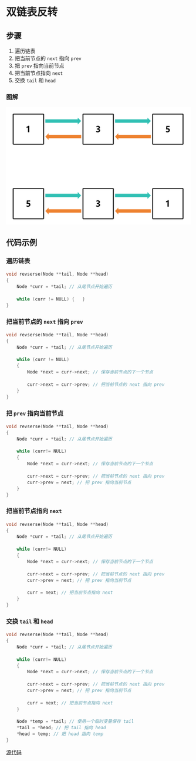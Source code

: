 # 双链表反转

## 步骤

1. 遍历链表
2. 把当前节点的 `next` 指向 `prev`
3. 把 `prev` 指向当前节点
4. 把当前节点指向 `next`
5. 交换 `tail` 和 `head`

### 图解

![reverse](imgs/reverse.png)

## 代码示例

### 遍历链表

```c
void revserse(Node **tail, Node **head)
{
    Node *curr = *tail; // 从尾节点开始遍历

    while (curr != NULL) {   }
}
```

### 把当前节点的 `next` 指向 `prev`

```c
void revserse(Node **tail, Node **head)
{
    Node *curr = *tail; // 从尾节点开始遍历

    while (curr != NULL)
    {
        Node *next = curr->next; // 保存当前节点的下一个节点
        
        curr->next = curr->prev; // 把当前节点的 next 指向 prev
    }
}
```

### 把 `prev` 指向当前节点

```c
void revserse(Node **tail, Node **head)
{
    Node *curr = *tail; // 从尾节点开始遍历
    
    while (curr!= NULL)
    {
        Node *next = curr->next; // 保存当前节点的下一个节点

        curr->next = curr->prev; // 把当前节点的 next 指向 prev
        curr->prev = next; // 把 prev 指向当前节点
    }
}
```

### 把当前节点指向 `next`
```c
void revserse(Node **tail, Node **head)
{
    Node *curr = *tail; // 从尾节点开始遍历
    
    while (curr!= NULL)
    {
        Node *next = curr->next; // 保存当前节点的下一个节点

        curr->next = curr->prev; // 把当前节点的 next 指向 prev
        curr->prev = next; // 把 prev 指向当前节点

        curr = next; // 把当前节点指向 next
    }
}
```

### 交换 `tail` 和 `head`

```c
void revserse(Node **tail, Node **head)
{
    Node *curr = *tail; // 从尾节点开始遍历
    
    while (curr!= NULL)
    {
        Node *next = curr->next; // 保存当前节点的下一个节点

        curr->next = curr->prev; // 把当前节点的 next 指向 prev
        curr->prev = next; // 把 prev 指向当前节点

        curr = next; // 把当前节点指向 next
    }

    Node *temp = *tail; // 使用一个临时变量保存 tail
    *tail = *head; // 把 tail 指向 head
    *head = temp; // 把 head 指向 temp
}
```

[源代码](双链表反转.c#L11)